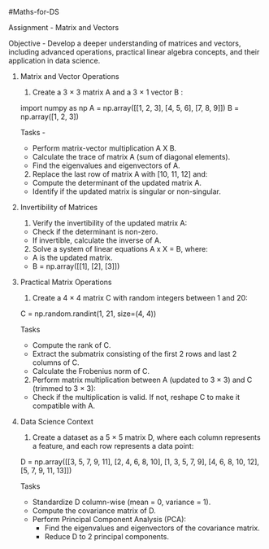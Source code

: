 #Maths-for-DS

Assignment - Matrix and Vectors

Objective - Develop a deeper understanding of matrices and vectors, including advanced operations, practical linear algebra concepts, and their application in data science.

1. Matrix and Vector Operations
    1. Create a 3 × 3 matrix A and a 3 × 1 vector B :

   import numpy as np
   A = np.array([[1, 2, 3], [4, 5, 6], [7, 8, 9]])
   B = np.array([1, 2, 3])

   Tasks -
   - Perform matrix-vector multiplication  A X B.
   - Calculate the trace of matrix  A  (sum of diagonal elements).
   - Find the eigenvalues and eigenvectors of A.

    2. Replace the last row of matrix A with [10, 11, 12] and:
   - Compute the determinant of the updated matrix A.
   - Identify if the updated matrix is singular or non-singular.

2. Invertibility of Matrices
    1. Verify the invertibility of the updated matrix A:
   - Check if the determinant is non-zero.
   - If invertible, calculate the inverse of A.

    2. Solve a system of linear equations A x X = B, where:
   - A is the updated matrix.
   -  B = np.array([[1],  [2],  [3]])	 

3. Practical Matrix Operations
    1. Create a 4 × 4 matrix C with random integers between 1 and 20:
  
   C = np.random.randint(1, 21, size=(4, 4))

   Tasks
   - Compute the rank of C.
   - Extract the submatrix consisting of the first 2 rows and last 2 columns of C.
   - Calculate the Frobenius norm of C.

    2. Perform matrix multiplication between A (updated to 3 × 3) and C (trimmed to 3 × 3):
   - Check if the multiplication is valid. If not, reshape C to make it compatible with A.

4. Data Science Context
    1. Create a dataset as a 5 × 5 matrix D, where each column represents a feature, and each row represents a data point:


   D = np.array([[3, 5, 7, 9, 11],
                 [2, 4, 6, 8, 10],
                 [1, 3, 5, 7, 9],
                 [4, 6, 8, 10, 12],
                 [5, 7, 9, 11, 13]])


   Tasks
   - Standardize D column-wise (mean = 0, variance = 1).
   - Compute the covariance matrix of D.
   - Perform Principal Component Analysis (PCA):
     - Find the eigenvalues and eigenvectors of the covariance matrix.
     - Reduce D to 2 principal components.
